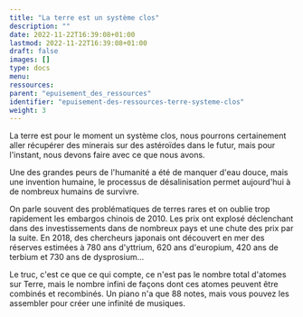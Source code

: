```yaml
---
title: "La terre est un système clos"
description: ""
date: 2022-11-22T16:39:08+01:00
lastmod: 2022-11-22T16:39:08+01:00
draft: false
images: []
type: docs
menu:
ressources:
parent: "epuisement_des_ressources"
identifier: "epuisement-des-ressources-terre-systeme-clos"
weight: 3
---
```


La terre est pour le moment un système clos, nous pourrons certainement aller récupérer des minerais sur des astéroïdes
dans le futur, mais pour l'instant, nous devons faire avec ce que nous avons.

Une des grandes peurs de l'humanité a été de manquer d'eau douce, mais une invention humaine, le processus de
désalinisation permet aujourd'hui à de nombreux humains de survivre.

On parle souvent des problématiques de terres rares et on oublie trop rapidement les embargos chinois de 2010. Les prix
ont explosé déclenchant dans des investissements dans de nombreux pays et une chute des prix par la suite. En 2018, des
chercheurs japonais ont découvert en mer des réserves estimées à 780 ans d'yttrium, 620 ans d'europium, 420 ans de
terbium et 730 ans de dysprosium...

Le truc, c'est ce que ce qui compte, ce n'est pas le nombre total d'atomes sur Terre, mais le nombre infini de façons
dont ces atomes peuvent être combinés et recombinés. Un piano n'a que 88 notes, mais vous pouvez les assembler pour
créer une infinité de musiques.